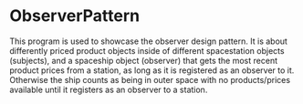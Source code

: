 # ObserverPattern
This program is used to showcase the observer design pattern. It is about differently priced product objects inside of different spacestation objects (subjects), 
and a spaceship object (observer) that gets the most recent product prices from a station, as long as it is registered as an observer to it. Otherwise the ship counts as being 
in outer space with no products/prices available until it registers as an observer to a station.
